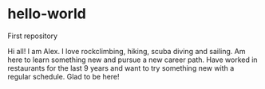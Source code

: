 # hello-world
First repository

Hi all!
I am Alex. I love rockclimbing, hiking, scuba diving and sailing. Am here to learn something new and pursue a new career path. Have worked in restaurants for the last 9 years and want to try something new with a regular schedule. Glad to be here!
